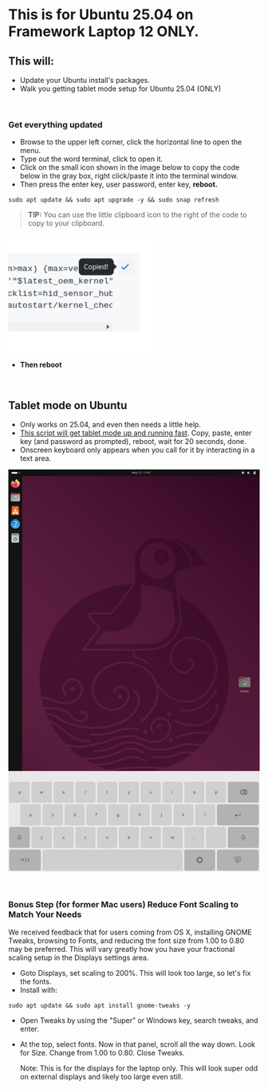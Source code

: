 # This is for Ubuntu 25.04 on Framework Laptop 12 ONLY.


## This will:

- Update your Ubuntu install's packages.
- Walk you getting tablet mode setup for Ubuntu 25.04 (ONLY)

&nbsp; &nbsp; &nbsp; &nbsp; 


### Get everything updated

- Browse to the upper left corner, click the horizontal line to open the menu.
- Type out the word terminal, click to open it.
- Click on the small icon shown in the image below to copy the code below in the gray box, right click/paste it into the terminal window.
- Then press the enter key, user password, enter key, **reboot.**

```
sudo apt update && sudo apt upgrade -y && sudo snap refresh
```
> **TIP:** You can use the little clipboard icon to the right of the code to copy to your clipboard.

<p style="text-align: left"><img src="https://raw.githubusercontent.com/FrameworkComputer/linux-docs/main/copied.png" alt="Copy The Code Below Like This" title="Copy The Code Above Like This"></p>

- **Then reboot**

&nbsp; &nbsp; &nbsp;

## Tablet mode on Ubuntu


- Only works on 25.04, and even then needs a little help.
- [This script will get tablet mode up and running fast](https://github.com/FrameworkComputer/linux-docs/blob/main/framework12/Ubuntu-25-04-Tablet-Mode.md#ubuntu-2504-tablet-mode-setup). Copy, paste, enter key (and password as prompted), reboot, wait for 20 seconds, done.
- Onscreen keyboard only appears when you call for it by interacting in a text area.

![Tablet Mode](https://raw.githubusercontent.com/FrameworkComputer/linux-docs/refs/heads/main/framework12/images/tablet.png)

&nbsp; &nbsp; &nbsp;


### Bonus Step (for former Mac users) Reduce Font Scaling to Match Your Needs

We received feedback that for users coming from OS X, installing GNOME Tweaks, browsing to Fonts, and reducing the font size from 1.00 to 0.80 may be preferred. This will vary greatly how you have your fractional scaling setup in the Displays settings area.

- Goto Displays, set scaling to 200%. This will look too large, so let's fix the fonts.
- Install with:
  
```
sudo apt update && sudo apt install gnome-tweaks -y
```

- Open Tweaks by using the "Super" or Windows key, search tweaks, and enter.

- At the top, select fonts. Now in that panel, scroll all the way down. Look for Size. Change from 1.00 to 0.80. Close Tweaks.

  Note: This is for the displays for the laptop only. This will look super odd on external displays and likely too large even still.
